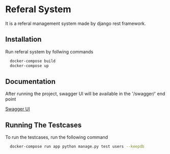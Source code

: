 
# Referal System

It is a referal management system made by django rest framework.

## Installation

Run referal system by follwing commands

```bash
  docker-compose build
  docker-compose up
```

## Documentation

After running the project, swagger UI will be available in the
'/swagger/' end point

[Swagger UI ](http://localhost:8000/swagger/)


## Running The Testcases

To run the testcases, run the following command

```bash
  docker-compose run app python manage.py test users --keepdb
```
